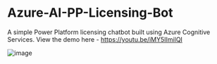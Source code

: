 # Azure-AI-PP-Licensing-Bot
A simple Power Platform licensing chatbot built using Azure Cognitive Services. View the demo here - https://youtu.be/iMY5IImilQI

![image](https://github.com/cathyxu99/Azure-AI-PP-Licensing-Bot/assets/61174355/81749d69-b7c9-48c7-85d0-fa178655ac68)
